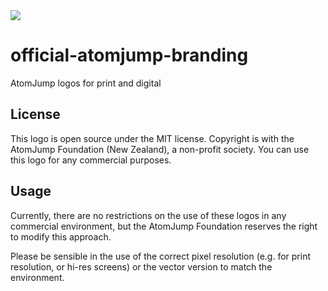 <img src="https://atomjump.com/images/logo80.png">

# official-atomjump-branding

AtomJump logos for print and digital

## License
This logo is open source under the MIT license. Copyright is with the AtomJump Foundation (New Zealand), a non-profit society. You can use this logo for any commercial purposes.

## Usage
Currently, there are no restrictions on the use of these logos in any commercial environment, but the AtomJump Foundation reserves the right to modify this approach. 

Please be sensible in the use of the correct pixel resolution (e.g. for print resolution, or hi-res screens) or the vector version to match the environment.

